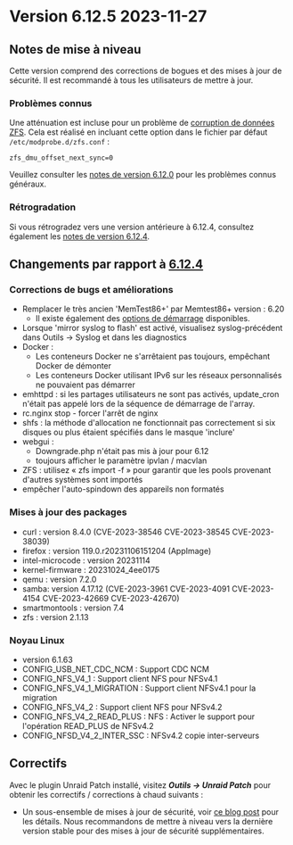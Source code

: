 # Version 6.12.5 2023-11-27

## Notes de mise à niveau

Cette version comprend des corrections de bogues et des mises à jour de sécurité.  Il est recommandé à tous les utilisateurs de mettre à jour.

### Problèmes connus

Une atténuation est incluse pour un problème de [corruption de données ZFS](https://github.com/openzfs/zfs/issues/15526).  Cela est réalisé en incluant cette option dans le fichier par défaut `/etc/modprobe.d/zfs.conf` :

`zfs_dmu_offset_next_sync=0`

Veuillez consulter les [notes de version 6.12.0](6.12.0.md#known-issues) pour les problèmes connus généraux.

### Rétrogradation

Si vous rétrogradez vers une version antérieure à 6.12.4, consultez également les [notes de version 6.12.4](6.12.4.md#rolling-back).

## Changements par rapport à [6.12.4](6.12.4.md)

### Corrections de bugs et améliorations

- Remplacer le très ancien 'MemTest86+' par Memtest86+ version : 6.20
  - Il existe également des [options de démarrage](https://github.com/memtest86plus/memtest86plus#boot-options) disponibles.
- Lorsque 'mirror syslog to flash' est activé, visualisez syslog-précédent dans Outils -> Syslog et dans les diagnostics
- Docker :
  - Les conteneurs Docker ne s'arrêtaient pas toujours, empêchant Docker de démonter
  - Les conteneurs Docker utilisant IPv6 sur les réseaux personnalisés ne pouvaient pas démarrer
- emhttpd : si les partages utilisateurs ne sont pas activés, update\_cron n'était pas appelé lors de la séquence de démarrage de l'array.
- rc.nginx stop - forcer l'arrêt de nginx
- shfs : la méthode d'allocation ne fonctionnait pas correctement si six disques ou plus étaient spécifiés dans le masque 'inclure'
- webgui :
  - Downgrade.php n'était pas mis à jour pour 6.12
  - toujours afficher le paramètre ipvlan / macvlan
- ZFS : utilisez « zfs import -f » pour garantir que les pools provenant d'autres systèmes sont importés
- empêcher l'auto-spindown des appareils non formatés

### Mises à jour des packages

- curl : version 8.4.0 (CVE-2023-38546 CVE-2023-38545 CVE-2023-38039)
- firefox : version 119.0.r20231106151204 (AppImage)
- intel-microcode : version 20231114
- kernel-firmware : 20231024\_4ee0175
- qemu : version 7.2.0
- samba: version 4.17.12 (CVE-2023-3961 CVE-2023-4091 CVE-2023-4154 CVE-2023-42669 CVE-2023-42670)
- smartmontools : version 7.4
- zfs : version 2.1.13

### Noyau Linux

- version 6.1.63
- CONFIG\_USB\_NET\_CDC\_NCM : Support CDC NCM
- CONFIG\_NFS\_V4\_1 : Support client NFS pour NFSv4.1
- CONFIG\_NFS\_V4\_1\_MIGRATION : Support client NFSv4.1 pour la migration
- CONFIG\_NFS\_V4\_2 : Support client NFS pour NFSv4.2
- CONFIG\_NFS\_V4\_2\_READ\_PLUS : NFS : Activer le support pour l'opération READ\_PLUS de NFSv4.2
- CONFIG\_NFSD\_V4\_2\_INTER\_SSC : NFSv4.2 copie inter-serveurs

## Correctifs

Avec le plugin Unraid Patch installé, visitez _**Outils → Unraid Patch**_ pour obtenir les correctifs / corrections à chaud suivants :

- Un sous-ensemble de mises à jour de sécurité, voir [ce blog post](https://unraid.net/blog/cvd) pour les détails. Nous recommandons de mettre à niveau vers la dernière version stable pour des mises à jour de sécurité supplémentaires.
